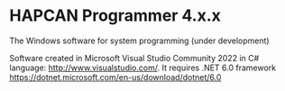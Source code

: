 # HAPCAN Programmer 4.x.x

The Windows software for system programming (under development)

Software created in Microsoft Visual Studio Community 2022 in C# language: http://www.visualstudio.com/. It requires .NET 6.0 framework https://dotnet.microsoft.com/en-us/download/dotnet/6.0
